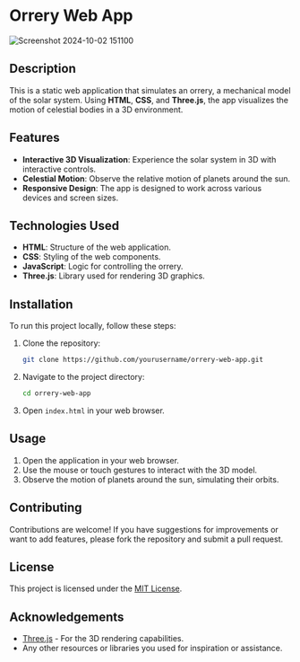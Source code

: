 # Orrery Web App

![Screenshot 2024-10-02 151100](https://github.com/user-attachments/assets/cc423c56-04c3-453a-a1e3-8de794986d11)


## Description

This is a static web application that simulates an orrery, a mechanical model of the solar system. Using **HTML**, **CSS**, and **Three.js**, the app visualizes the motion of celestial bodies in a 3D environment.

## Features

- **Interactive 3D Visualization**: Experience the solar system in 3D with interactive controls.
- **Celestial Motion**: Observe the relative motion of planets around the sun.
- **Responsive Design**: The app is designed to work across various devices and screen sizes.

## Technologies Used

- **HTML**: Structure of the web application.
- **CSS**: Styling of the web components.
- **JavaScript**: Logic for controlling the orrery.
- **Three.js**: Library used for rendering 3D graphics.

## Installation

To run this project locally, follow these steps:

1. Clone the repository:
   ```bash
   git clone https://github.com/yourusername/orrery-web-app.git
   ```
   
2. Navigate to the project directory:
   ```bash
   cd orrery-web-app
   ```
   
3. Open `index.html` in your web browser.

## Usage

1. Open the application in your web browser.
2. Use the mouse or touch gestures to interact with the 3D model.
3. Observe the motion of planets around the sun, simulating their orbits.

## Contributing

Contributions are welcome! If you have suggestions for improvements or want to add features, please fork the repository and submit a pull request.

## License

This project is licensed under the [MIT License](LICENSE).

## Acknowledgements

- [Three.js](https://threejs.org/) - For the 3D rendering capabilities.
- Any other resources or libraries you used for inspiration or assistance.

